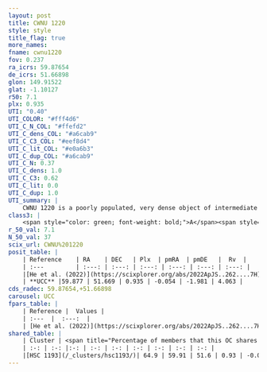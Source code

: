```yaml
---
layout: post
title: CWNU 1220
style: style
title_flag: true
more_names: 
fname: cwnu1220
fov: 0.237
ra_icrs: 59.87654
de_icrs: 51.66898
glon: 149.91522
glat: -1.10127
r50: 7.1
plx: 0.935
UTI: "0.40"
UTI_COLOR: "#fff4d6"
UTI_C_N_COL: "#ffefd2"
UTI_C_dens_COL: "#a6cab9"
UTI_C_C3_COL: "#eef8d4"
UTI_C_lit_COL: "#e0a6b3"
UTI_C_dup_COL: "#a6cab9"
UTI_C_N: 0.37
UTI_C_dens: 1.0
UTI_C_C3: 0.62
UTI_C_lit: 0.0
UTI_C_dup: 1.0
UTI_summary: |
    CWNU 1220 is a poorly populated, very dense object of intermediate C3 quality. It was recently reported in the literature. This object shares a significant percentage of members with a later reported entry.
class3: |
    <span style="color: green; font-weight: bold;">A</span><span style="color: red; font-weight: bold;">C</span>
r_50_val: 7.1
N_50_val: 37
scix_url: CWNU%201220
posit_table: |
    | Reference    | RA    | DEC   | Plx  | pmRA  | pmDE   |  Rv  |
    | :---         | :---: | :---: | :---: | :---: | :---: | :---: |
    |[He et al. (2022)](https://scixplorer.org/abs/2022ApJS..262....7H) | 59.556 | 51.742 | 0.973 | 0.095 | -1.925 | -- |
    | **UCC** |59.877 | 51.669 | 0.935 | -0.054 | -1.981 | 4.063 | 
cds_radec: 59.87654,+51.66898
carousel: UCC
fpars_table: |
    | Reference |  Values |
    | :---  |  :---:  |
    | [He et al. (2022)](https://scixplorer.org/abs/2022ApJS..262....7H) | `A0=1.85, logAge=8.65` |
shared_table: |
    | Cluster | <span title="Percentage of members that this OC shares with the ones listed">%</span>   | RA   | DEC   | Plx   | pmRA  | pmDE  | Rv | UTI |
    | :-: | :-: |:-: | :-: | :-: | :-: | :-: | :-: | :-: |
    |[HSC 1193](/_clusters/hsc1193/)| 64.9 | 59.91 | 51.6 | 0.93 | -0.05 | -1.98 | 3.01 |0.02 |
---
```

